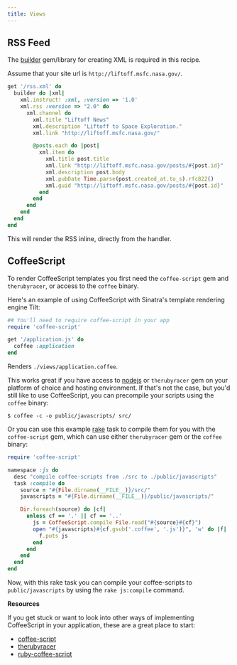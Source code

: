 ```yaml
---
title: Views
---
```


## RSS Feed

The [builder][builder] gem/library for creating XML is required in this recipe.

Assume that your site url is `http://liftoff.msfc.nasa.gov/`.

```ruby
get '/rss.xml' do
  builder do |xml|
    xml.instruct! :xml, :version => '1.0'
    xml.rss :version => "2.0" do
      xml.channel do
        xml.title "Liftoff News"
        xml.description "Liftoff to Space Exploration."
        xml.link "http://liftoff.msfc.nasa.gov/"

        @posts.each do |post|
          xml.item do
            xml.title post.title
            xml.link "http://liftoff.msfc.nasa.gov/posts/#{post.id}"
            xml.description post.body
            xml.pubDate Time.parse(post.created_at.to_s).rfc822()
            xml.guid "http://liftoff.msfc.nasa.gov/posts/#{post.id}"
          end
        end
      end
    end
  end
end
```

This will render the RSS inline, directly from the handler.


## CoffeeScript

To render CoffeeScript templates you first need the `coffee-script` gem and
`therubyracer`, or access to the `coffee` binary.

Here's an example of using CoffeeScript with Sinatra's template rendering
engine Tilt:

```ruby
## You'll need to require coffee-script in your app
require 'coffee-script'

get '/application.js' do
  coffee :application
end
```

Renders `./views/application.coffee`.

This works great if you have access to [nodejs][nodejs] or `therubyracer` gem
on your platform of choice and hosting environment. If that's not the case, but
you'd still like to use CoffeeScript, you can precompile your scripts using the
`coffee` binary:

```
$ coffee -c -o public/javascripts/ src/
```

Or you can use this example [rake][rake] task to compile them for you with the
`coffee-script` gem, which can use either `therubyracer` gem or the `coffee`
binary:

```ruby
require 'coffee-script'

namespace :js do
  desc "compile coffee-scripts from ./src to ./public/javascripts"
  task :compile do
    source = "#{File.dirname(__FILE__)}/src/"
    javascripts = "#{File.dirname(__FILE__)}/public/javascripts/"

    Dir.foreach(source) do |cf|
      unless cf == '.' || cf == '..'
        js = CoffeeScript.compile File.read("#{source}#{cf}")
        open "#{javascripts}#{cf.gsub('.coffee', '.js')}", 'w' do |f|
          f.puts js
        end
      end
    end
  end
end
```

Now, with this rake task you can compile your coffee-scripts to
`public/javascripts` by using the `rake js:compile` command.

**Resources**

If you get stuck or want to look into other ways of implementing CoffeeScript
in your application, these are a great place to start:

*   [coffee-script][coffee-script-url]
*   [therubyracer][therubyracer]
*   [ruby-coffee-script][ruby-coffee-script]

[therubyracer]: http://github.com/cowboyd/therubyracer
[coffee-script-repo]: http://github.com/jashkenas/coffee-script
[coffee-script-url]: http://coffeescript.org/
[builder]: http://builder.rubyforge.org/
[rake]: http://rake.rubyforge.org/
[nodejs]: http://nodejs.org/
[ruby-coffee-script]: http://github.com/josh/ruby-coffee-script
